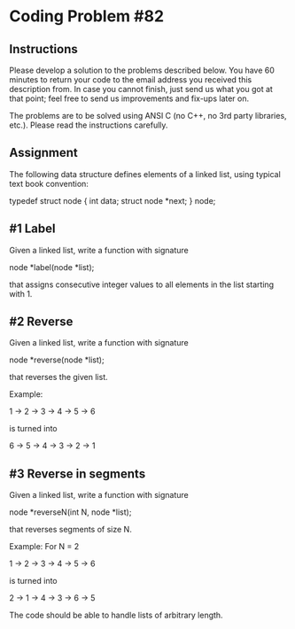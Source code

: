 Coding Problem #82
==================

Instructions
------------

Please develop a solution to the problems described below. You have 60 minutes
to return your code to the email address you received this description from.
In case you cannot finish, just send us what you got at that point; feel free
to send us improvements and fix-ups later on.

The problems are to be solved using ANSI C (no C++, no 3rd party libraries,
etc.). Please read the instructions carefully.


Assignment
----------

The following data structure defines elements of a linked list, using typical
text book convention:

typedef struct node
{
  int data;
  struct node *next;
}
node;



#1 Label
--------

Given a linked list, write a function with signature

  node *label(node *list);

that assigns consecutive integer values to all elements in the list starting
with 1.



#2 Reverse
----------

Given a linked list, write a function with signature

  node *reverse(node *list);

that reverses the given list.

Example:

 1 -> 2 -> 3 -> 4 -> 5 -> 6

is turned into

 6 -> 5 -> 4 -> 3 -> 2 -> 1



#3 Reverse in segments
----------------------

Given a linked list, write a function with signature

  node *reverseN(int N, node *list);

that reverses segments of size N.

Example:
For N = 2

 1 -> 2 -> 3 -> 4 -> 5 -> 6

is turned into

 2 -> 1 -> 4 -> 3 -> 6 -> 5


The code should be able to handle lists of arbitrary length.

